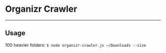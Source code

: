 # Organizr Crawler

---

## Usage

100 heavier folders: `$ node organizr-crawler.js ~/Downloads --size`

